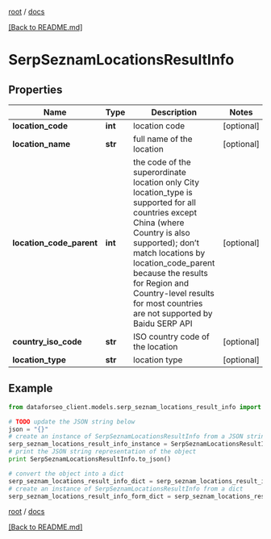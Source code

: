 [root](./../ "root") / [docs](./ "docs")

[[Back to README.md]](./../README.md "[Back to README.md]")

# SerpSeznamLocationsResultInfo

## Properties

Name | Type | Description | Notes
------------ | ------------- | ------------- | -------------
**location_code** | **int** | location code | [optional]
**location_name** | **str** | full name of the location | [optional]
**location_code_parent** | **int** | the code of the superordinate location only City location_type is supported for all countries except China (where Country is also supported); don’t match locations by location_code_parent because the results for Region and Country-level results for most countries are not supported by Baidu SERP API | [optional]
**country_iso_code** | **str** | ISO country code of the location | [optional]
**location_type** | **str** | location type | [optional]

## Example

```python
from dataforseo_client.models.serp_seznam_locations_result_info import SerpSeznamLocationsResultInfo

# TODO update the JSON string below
json = "{}"
# create an instance of SerpSeznamLocationsResultInfo from a JSON string
serp_seznam_locations_result_info_instance = SerpSeznamLocationsResultInfo.from_json(json)
# print the JSON string representation of the object
print SerpSeznamLocationsResultInfo.to_json()

# convert the object into a dict
serp_seznam_locations_result_info_dict = serp_seznam_locations_result_info_instance.to_dict()
# create an instance of SerpSeznamLocationsResultInfo from a dict
serp_seznam_locations_result_info_form_dict = serp_seznam_locations_result_info.from_dict(serp_seznam_locations_result_info_dict)
```

  

[root](./../ "root") / [docs](./ "docs")

[[Back to README.md]](./../README.md "[Back to README.md]")